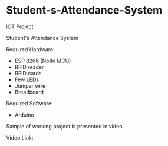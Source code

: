 # Student-s-Attendance-System
IOT Project

Student's Attendance System

Required Hardware: 
- ESP 8266 (Node MCU)
- RFID reader
- RFID cards
- Few LEDs
- Jumper wire
- Breadboard 

Required Software:
- Arduino 

Sample of working project is presented in video. 

Video Link: 
